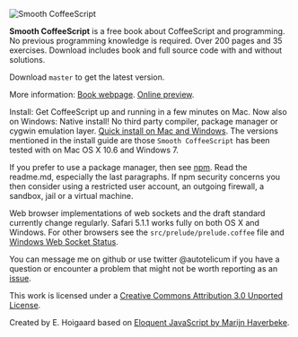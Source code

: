 ![Smooth CoffeeScript](https://github.com/autotelicum/Smooth-CoffeeScript/raw/master/img/WebHeader.png)

**Smooth CoffeeScript** is a free book about CoffeeScript and programming. No previous programming knowledge is required. Over 200 pages and 35 exercises. Download includes book and full source code with and without solutions.

Download `master` to get the latest version.

More information:
[Book webpage](http://autotelicum.github.com/Smooth-CoffeeScript/).
[Online preview](http://issuu.com/autotelicum/docs/smooth_coffeescript).

Install: Get CoffeeScript up and running in a few minutes on Mac. Now also on Windows: Native install! No third party compiler, package manager or cygwin emulation layer. [Quick install on Mac and Windows](http://autotelicum.github.com/Smooth-CoffeeScript/literate/install-notes.html). The versions mentioned in the install guide are those `Smooth CoffeeScript` has been tested with on Mac OS X 10.6 and Windows 7.

If you prefer to use a package manager, then see [npm](https://github.com/isaacs/npm). Read the readme.md, especially the last paragraphs. If npm security concerns you then consider using a restricted user account, an outgoing firewall, a sandbox, jail or a virtual machine.

Web browser implementations of web sockets and the draft standard currently change regularly. Safari 5.1.1 works fully on both OS X and Windows. For other browsers see the `src/prelude/prelude.coffee` file and [Windows Web Socket Status](https://github.com/autotelicum/Smooth-CoffeeScript/issues/12).

You can message me on github or use twitter @autotelicum if you have a question or encounter a problem that might not be worth reporting as an [issue](https://github.com/autotelicum/Smooth-CoffeeScript/issues).

This work is licensed under a [Creative Commons Attribution 3.0 Unported License](http://creativecommons.org/licenses/by/3.0/).

Created by E. Hoigaard based on [Eloquent JavaScript by Marijn Haverbeke](http://eloquentjavascript.net/).
